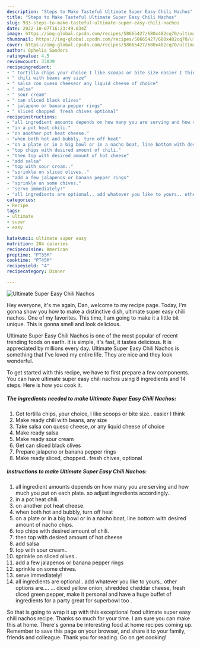 ```yaml
---
description: "Steps to Make Tasteful Ultimate Super Easy Chili Nachos"
title: "Steps to Make Tasteful Ultimate Super Easy Chili Nachos"
slug: 933-steps-to-make-tasteful-ultimate-super-easy-chili-nachos
date: 2022-10-07T16:23:49.034Z
image: https://img-global.cpcdn.com/recipes/58665427/680x482cq70/ultimate-super-easy-chili-nachos-recipe-main-photo.jpg
thumbnail: https://img-global.cpcdn.com/recipes/58665427/680x482cq70/ultimate-super-easy-chili-nachos-recipe-main-photo.jpg
cover: https://img-global.cpcdn.com/recipes/58665427/680x482cq70/ultimate-super-easy-chili-nachos-recipe-main-photo.jpg
author: Ophelia Sanders
ratingvalue: 4.5
reviewcount: 33839
recipeingredient:
- " tortilla chips your choice I like scoops or bite size easier I think"
- " chili with beans any size"
- " salsa con queso cheeseor any liquid cheese of choice"
- " salsa"
- " sour cream"
- " can sliced black olives"
- " jalapeno or banana pepper rings"
- " sliced chopped  fresh chives optional"
recipeinstructions:
- "all ingredient amounts depends on how many you are serving and how much you put on each plate. so adjust ingredients accordingly.."
- "in a pot heat chili."
- "on another pot heat cheese."
- "when both hot and bubbly, turn off heat"
- "on a plate or in a big bowl or in a nacho boat, line bottom with desired amount of nacho chips."
- "top chips with desired amount of chili."
- "then top with desired amount of hot cheese"
- "add salsa"
- "top with sour cream.."
- "sprinkle on sliced olives.."
- "add a few jalapenos or banana pepper rings"
- "sprinkle on some chives."
- "serve immediately!"
- "all ingredients are optional.. add whatever you like to yours.. other options are.... ...  diced yellow onion, shredded cheddar cheese, fresh diced green pepper, make it personal and have a huge buffet of ingredients for a party great for superbowl too ."
categories:
- Recipe
tags:
- ultimate
- super
- easy

katakunci: ultimate super easy 
nutrition: 204 calories
recipecuisine: American
preptime: "PT35M"
cooktime: "PT45M"
recipeyield: "4"
recipecategory: Dinner

---
```



![Ultimate Super Easy Chili Nachos](https://img-global.cpcdn.com/recipes/58665427/680x482cq70/ultimate-super-easy-chili-nachos-recipe-main-photo.jpg)

Hey everyone, it's me again, Dan, welcome to my recipe page. Today, I'm gonna show you how to make a distinctive dish, ultimate super easy chili nachos. One of my favorites. This time, I am going to make it a little bit unique. This is gonna smell and look delicious.

Ultimate Super Easy Chili Nachos is one of the most popular of recent trending foods on earth. It is simple, it's fast, it tastes delicious. It is appreciated by millions every day. Ultimate Super Easy Chili Nachos is something that I've loved my entire life. They are nice and they look wonderful.




To get started with this recipe, we have to first prepare a few components. You can have ultimate super easy chili nachos using 8 ingredients and 14 steps. Here is how you cook it.

<!--inarticleads1-->

##### The ingredients needed to make Ultimate Super Easy Chili Nachos:

1. Get  tortilla chips, your choice, I like scoops or bite size.. easier I think
1. Make ready  chili with beans, any size
1. Take  salsa con queso cheese,.or any liquid cheese of choice
1. Make ready  salsa
1. Make ready  sour cream
1. Get  can sliced black olives
1. Prepare  jalapeno or banana pepper rings
1. Make ready  sliced, chopped..  fresh chives, optional




<!--inarticleads2-->

##### Instructions to make Ultimate Super Easy Chili Nachos:

1. all ingredient amounts depends on how many you are serving and how much you put on each plate. so adjust ingredients accordingly..
1. in a pot heat chili.
1. on another pot heat cheese.
1. when both hot and bubbly, turn off heat
1. on a plate or in a big bowl or in a nacho boat, line bottom with desired amount of nacho chips.
1. top chips with desired amount of chili.
1. then top with desired amount of hot cheese
1. add salsa
1. top with sour cream..
1. sprinkle on sliced olives..
1. add a few jalapenos or banana pepper rings
1. sprinkle on some chives.
1. serve immediately!
1. all ingredients are optional.. add whatever you like to yours.. other options are.... ...  diced yellow onion, shredded cheddar cheese, fresh diced green pepper, make it personal and have a huge buffet of ingredients for a party great for superbowl too .




So that is going to wrap it up with this exceptional food ultimate super easy chili nachos recipe. Thanks so much for your time. I am sure you can make this at home. There's gonna be interesting food at home recipes coming up. Remember to save this page on your browser, and share it to your family, friends and colleague. Thank you for reading. Go on get cooking!
